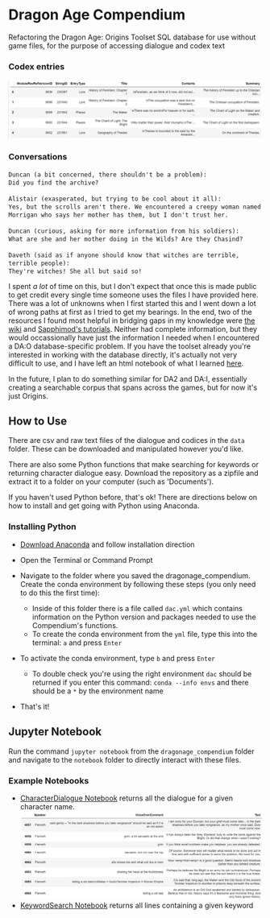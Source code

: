 # Dragon Age Compendium
Refactoring the Dragon Age: Origins Toolset SQL database for use without game files, for the purpose of accessing dialogue and codex text

### Codex entries

![codex](https://github.com/pod7/dragonage_compendium/blob/master/screenshots/clean_codex.PNG)

### Conversations

```
Duncan (a bit concerned, there shouldn't be a problem):
Did you find the archive?

Alistair (exasperated, but trying to be cool about it all):
Yes, but the scrolls aren't there. We encountered a creepy woman named Morrigan who says her mother has them, but I don't trust her.

Duncan (curious, asking for more information from his soldiers):
What are she and her mother doing in the Wilds? Are they Chasind?

Daveth (said as if anyone should know that witches are terrible, terrible people):
They're witches! She all but said so!

```

I spent *a lot* of time on this, but I don't expect that once this is made public to get credit every single time someone uses the files I have provided here. There was a lot of unknowns when I first started this and I went down a lot of wrong paths at first as I tried to get my bearings. In the end, two of the resources I found most helpful in bridging gaps in my knowledge were [the wiki](http://www.datoolset.net/wiki/Main_Page) and [Sapphimod's tutorials](https://sapphimods.me/tutorials/dialogue-modding-pt-1/). Neither had complete information, but they would occassionally have just the information I needed when I encountered a DA:O database-specific problem. If you have the toolset already you're interested in working with the database directly, it's actually not very difficult to use, and I have left an html notebook of what I learned [here](https://github.com/pod7/dragonage_compendium/blob/master/notebooks/origins/origins_exploration_html.html).

In the future, I plan to do something similar for DA2 and DA:I, essentially creating a searchable corpus that spans across the games, but for now it's just Origins. 

## How to Use

There are csv and raw text files of the dialogue and codices in the `data` folder. These can be downloaded and manipulated however you'd like.

There are also some Python functions that make searching for keywords or returning character dialogue easy. Download the repository as a zipfile and extract it to a folder on your computer (such as 'Documents').

If you haven't used Python before, that's ok! There are directions below on how to install and get going with Python using Anaconda.

### Installing Python

* [Download Anaconda](https://www.anaconda.com/products/individual) and follow installation direction
* Open the Terminal or Command Prompt


* Navigate to the folder where you saved the dragonage_compendium. Create the conda environment by following these steps (you only need to do this the first time):
  - Inside of this folder there is a file called `dac.yml` which contains information on the Python version and packages needed to use the Compendium's functions. 
  - To create the conda environment from the `yml` file, type this into the terminal: `a` and press `Enter`
* To activate the conda environment, type `b` and press `Enter`
  - To double check you're using the right environment `dac` should be returned if you enter this command: `conda --info envs` and there should be a `*` by the environment name
* That's it!

## Jupyter Notebook

Run the command `jupyter notebook` from the `dragonage_compendium` folder and navigate to the `notebook` folder to directly interact with these files. 

### Example Notebooks
  - [CharacterDialogue Notebook]() returns all the dialogue for a given character name.
![Flemeth_DB](https://github.com/pod7/dragonage_compendium/blob/master/screenshots/char_dialogue_flemeth2.PNG)
  - [KeywordSearch Notebook]() returns all lines containing a given keyword




